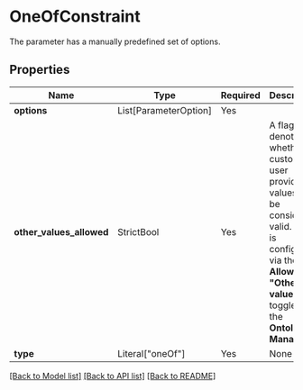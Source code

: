 # OneOfConstraint

The parameter has a manually predefined set of options.


## Properties
| Name | Type | Required | Description |
| ------------ | ------------- | ------------- | ------------- |
**options** | List[ParameterOption] | Yes |  |
**other_values_allowed** | StrictBool | Yes | A flag denoting whether custom, user provided values will be considered valid. This is configured via the **Allowed "Other" value** toggle in the **Ontology Manager**. |
**type** | Literal["oneOf"] | Yes | None |


[[Back to Model list]](../../README.md#documentation-for-models) [[Back to API list]](../../README.md#documentation-for-api-endpoints) [[Back to README]](../../README.md)
